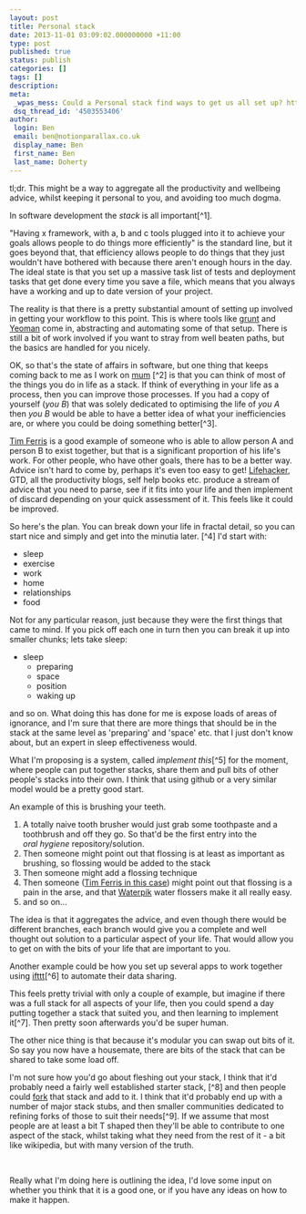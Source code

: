```yaml
---
layout: post
title: Personal stack
date: 2013-11-01 03:09:02.000000000 +11:00
type: post
published: true
status: publish
categories: []
tags: []
description:
meta:
 _wpas_mess: Could a Personal stack find ways to get us all set up? http://wp.me/p3wwRK-pb
 dsq_thread_id: '4503553406'
author:
 login: Ben
 email: ben@notionparallax.co.uk
 display_name: Ben
 first_name: Ben
 last_name: Doherty
---
```

<p>tl;dr. This might be a way to aggregate all the productivity and wellbeing advice, whilst keeping it personal to you, and avoiding too much dogma.</p>
<p>In software development the <em>stack</em> is all important[^1].</p>
<p>"Having x framework, with a, b and c tools plugged into it to achieve your goals allows people to do things more efficiently" is the standard line, but it goes beyond that, that efficiency allows people to do things that they just wouldn't have bothered with because there aren't enough hours in the day. The ideal state is that you set up a massive task list of tests and deployment tasks that get done every time you save a file, which means that you always have a working and up to date version of your project.</p>
<p>The reality is that there is a pretty substantial amount of setting up involved in getting your workflow to this point. This is where tools like <a title="The JavaScript Task Runner" href="http://gruntjs.com/">grunt</a> and <a title="Yeoman 1.0 is more than just a tool. It's a workflow; a collection of tools and best practices working in harmony to make developing for the web even better" href="http://yeoman.io/">Yeoman</a> come in, abstracting and automating some of that setup. There is still a bit of work involved if you want to stray from well beaten paths, but the basics are handled for you nicely.</p>
<p>OK, so that's the state of affairs in software, but one thing that keeps coming back to me as I work on <a title="Mum" href="http://notionparallax.co.uk/?p=1497">mum</a> [^2] is that you can think of most of the things you do in life as a stack. If think of everything in your life as a process, then you can improve those processes. If you had a copy of yourself (<em>you B</em>) that was solely dedicated to optimising the life of <em>you A</em> then <em>you B</em> would be able to have a better idea of what your inefficiencies are, or where you could be doing something better[^3].</p>
<p><a href="http://www.fourhourworkweek.com/blog/">Tim Ferris</a> is a good example of someone who is able to allow person A and person B to exist together, but that is a significant proportion of his life's work. For other people, who have other goals, there has to be a better way. Advice isn't hard to come by, perhaps it's even too easy to get! <a href="lifehacker.com.au">Lifehacker</a>, GTD, all the productivity blogs, self help books etc. produce a stream of advice that you need to parse, see if it fits into your life and then implement of discard depending on your quick assessment of it. This feels like it could be improved.</p>
<p>So here's the plan. You can break down your life in fractal detail, so you can start nice and simply and get into the minutia later. [^4] I'd start with:</p>
<ul>
<li>sleep</li>
<li>exercise</li>
<li>work</li>
<li>home</li>
<li>relationships</li>
<li>food</li>
</ul>
<p>Not for any particular reason, just because they were the first things that came to mind. If you pick off each one in turn then you can break it up into smaller chunks; lets take sleep:</p>
<ul>
<li>sleep
<ul>
<li>preparing</li>
<li>space</li>
<li>position</li>
<li>waking up</li>
</ul>
</li>
</ul>
<p>and so on. What doing this has done for me is expose loads of areas of ignorance, and I'm sure that there are more things that should be in the stack at the same level as 'preparing' and 'space' etc. that I just don't know about, but an expert in sleep effectiveness would.</p>
<p>What I'm proposing is a system, called <em>implement this</em>[^5] for the moment, where people can put together stacks, share them and pull bits of other people's stacks into their own. I think that using github or a very similar model would be a pretty good start.</p>
<p>An example of this is brushing your teeth.</p>
<ol>
<li>A totally naive tooth brusher would just grab some toothpaste and a toothbrush and off they go. So that'd be the first entry into the <em>oral </em><i>hygiene</i> repository/solution.</li>
<li>Then someone might point out that flossing is at least as important as brushing, so flossing would be added to the stack</li>
<li>Then someone might add a flossing technique</li>
<li>Then someone (<a href="http://www.fourhourworkweek.com/blog/2012/12/20/11-x-mas-gifts-that-can-change-your-life-or-save-your-ass/">Tim Ferris in this case</a>) might point out that flossing is a pain in the arse, and that <a title="buy one in the states and then buy an Aus adaptor" href="http://www.waterpik.com.au/">Waterpik</a> water flossers make it all really easy.</li>
<li>and so on...</li>
</ol>
<p>The idea is that it aggregates the advice, and even though there would be different branches, each branch would give you a complete and well thought out solution to a particular aspect of your life. That would allow you to get on with the bits of your life that are important to you.</p>
<p>Another example could be how you set up several apps to work together using <a href="https://ifttt.com">ifttt</a>[^6] to automate their data sharing.</p>
<p>This feels pretty trivial with only a couple of example, but imagine if there was a full stack for all aspects of your life, then you could spend a day putting together a stack that suited you, and then learning to implement it[^7]. Then pretty soon afterwards you'd be super human.</p>
<p>The other nice thing is that because it's modular you can swap out bits of it. So say you now have a housemate, there are bits of the stack that can be shared to take some load off.</p>
<p>I'm not sure how you'd go about fleshing out your stack, I think that it'd probably need a fairly well established starter stack, [^8] and then people could <a href="https://help.github.com/articles/fork-a-repo">fork</a> that stack and add to it. I think that it'd probably end up with a number of major stack stubs, and then smaller communities dedicated to refining forks of those to suit their needs[^9]. If we assume that most people are at least a bit T shaped then they'll be able to contribute to one aspect of the stack, whilst taking what they need from the rest of it - a bit like wikipedia, but with many version of the truth.</p>
<p>&nbsp;</p>
<p>Really what I'm doing here is outlining the idea, I'd love some input on whether you think that it is a good one, or if you have any ideas on how to make it happen.</p>

[^1]: or at least that is how it seems to me from my voyeuristic perspective as a semi-pretender

[^2]: or not, more on learning/procrastinating in another post

[^3]: better is a tricky way to think of things, I prefer 'less badly' as a way to think about things. They are essentially the same, but it feels less teleological.

[^4]: As a data structure it can start life as a tree, although I think it'll end up as a lattice eventually.

[^5]: you could give it a clever Icelandic TLD - implementTh.is if you felt so inclined!

[^6]: I've been using a <a href="https://ifttt.com/myrecipes/personal/6063940/share">recipe to put my foursquare checkins into my google calendar </a>so that I can keep tabs on where I've been.

[^7]: learning a stack would be hard, and probably expensive to buy all the equipment involved all in one go. I think that people would probably just pick off bits and add them slowly.

[^8]: maybe some celebrity stacks, the Obama stack, or the Tim Ferris, Ben Greenfield or Alan Sugar stacks. If you can think of someone who is worth understanding and copying I could interview them and pull a stack out of their life.

[^9]: there's a pretty strong similarity here with Linux and its distros.